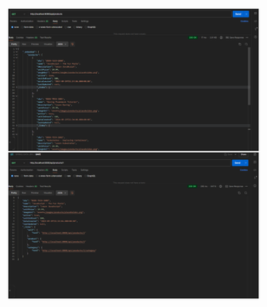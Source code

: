![img_get_all_products.png](images/img_get_all_products.png)
![img_get_id.png](images/img_get_id.png)